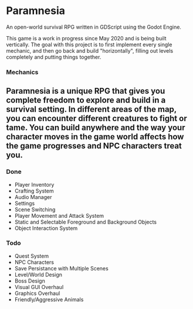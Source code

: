 # Paramnesia
An open-world survival RPG written in GDScript using the Godot Engine.

This game is a work in progress since May 2020 and is being built vertically. The goal with this project is to first implement every single mechanic, and then go back and build "horizontally", filling out levels completely and putting things together.

### Mechanics
Paramnesia is a unique RPG that gives you complete freedom to explore and build in a survival setting. In different areas of the map, you can encounter different creatures to fight or tame. You can build anywhere and the way your character moves in the game world affects how the game progresses and NPC characters treat you.
---

### Done
* Player Inventory
* Crafting System
* Audio Manager
* Settings
* Scene Switching
* Player Movement and Attack System
* Static and Selectable Foreground and Background Objects
* Object Interaction System

### Todo
* Quest System
* NPC Characters
* Save Persistance with Multiple Scenes
* Level/World Design
* Boss Design
* Visual GUI Overhaul
* Graphics Overhaul
* Friendly/Aggressive Animals
